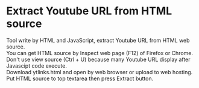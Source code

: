 # Extract Youtube URL from HTML source
Tool write by HTML and JavaScript, extract Youtube URL from HTML web source.<br>
You can get HTML source by Inspect web page (F12) of Firefox or Chrome.<br>
Don't use view source (Ctrl + U) because many Youtube URL display after Javascipt code execute.<br>
Download ytlinks.html and open by web browser or upload to web hosting.<br>
Put HTML source to top textarea then press Extract button.<br>
